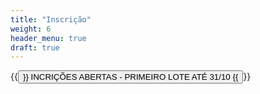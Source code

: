 ```yaml
---
title: "Inscrição"
weight: 6
header_menu: true
draft: true
---
```


{{<button href="https://www.e-inscricao.com/wonhyo/atualizacao-kukkiwon">}}
INCRIÇÕES ABERTAS - PRIMEIRO LOTE ATÉ 31/10
{{</button>}}